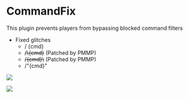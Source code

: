 # CommandFix
This plugin prevents players from bypassing blocked command filters
  * Fixed glitches
     * / {cmd}
     * ~~/\\{cmd}~~ (Patched by PMMP)
     * ~~/{cmd}\\~~ (Patched by PMMP)
     * /"{cmd}"
 
[![](https://poggit.pmmp.io/shield.state/CommandFix)](https://poggit.pmmp.io/p/CommandFix)

[![](https://poggit.pmmp.io/shield.dl.total/CommandFix)](https://poggit.pmmp.io/p/CommandFix)
